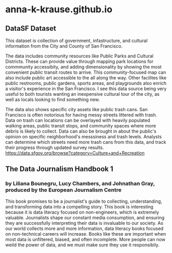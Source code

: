 # anna-k-krause.github.io

## DataSF Dataset
This dataset is collection of government, infastructure, and cultural information from the City and County of San Francisco. 

The data includes community resources like Public Parks and Cultural Districts. These can provide value through mapping park locations for commmunity accessibity, and adding dimensionality by showing the most convenient public transit routes to arrive. This community-focused map can also include public art accessible to the all along the way. Other facilites like public restrooms, public gardens, sports areas, and playgrounds also enrich a visitor's experience in the San Francisco. I see this data source being very useful to both tourists wanting an inexpensive cultural tour of the city, as well as locals looking to find something new. 

The data also shows specific city assets like public trash cans. San Francisco is often notorious for having messy streets littered with trash. Data on trash can locations can be overlayed with heavily populated walking areas, public transit stops, and community spaces where more debris is likely to collect. Data can also be brought in about the public's opinion on specific neighborhood's messsiness and trash levels. Analysts can determine which streets need more trash cans from this data, and track their progress through updated survey results. 
https://data.sfgov.org/browse?category=Culture+and+Recreation

## The Data Journalism Handbook 1
### by Liliana Bounegru, Lucy Chambers, and Johnathan Gray, produced by the European Journalism Centre
This book promises to be a journalist's guide to collecting, understanding, and transforming data into a compelling story. This book is interesting because it is data literacy focused on non-engineers, which is extremely valuable. Journalists shape our constant media consumption, and ensuring they are successfully interpreting their data is invaluable to our society. As our world collects more and more information, data literacy books focused on non-technical careers will increase. Books like these are important when most data is unfiltered, biased, and often incomplete. More people can now weild the power of data, and we must make sure they use it responsibily. 
